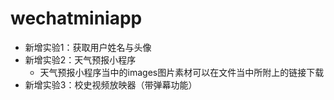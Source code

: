 # wechatminiapp
* 新增实验1：获取用户姓名与头像
* 新增实验2：天气预报小程序
  * 天气预报小程序当中的images图片素材可以在文件当中所附上的链接下载
* 新增实验3：校史视频放映器（带弹幕功能）
